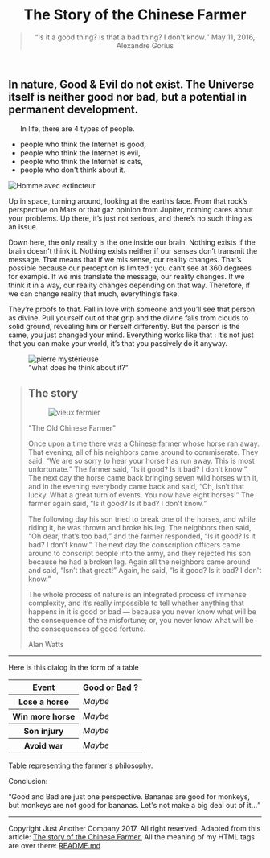 <!DOCTYPE html>
<html>
<head>
   <meta charset="utf-8">
  <link rel="stylesheet" href="ChineseFarmer.css">
</head>
<body>
   <header>
      <h1>The Story of the Chinese Farmer</h1>

<blockquote>
<q>Is it a <span class="good">good</span> thing? Is that a <span class="bad">bad</span> thing? I don't know.</q>
May 11, 2016, Alexandre Gorius
</blockquote>
</header>

<h2>In nature, <span class="good">Good</span> & Evil do not exist. The Universe itself is neither <span class="good">good</span> nor <span class="bad">bad</span>, but a potential in permanent development.</h2>

<ul>
   <p>In life, there are 4 types of people.</p>
<li>people who think the Internet is <span class="good">good</span>,</li>
<li>people who think the Internet is evil,</li>
<li>people who think the Internet is cats,</li>
<li>people who don't think about it.</li>
</ul>

<img src="https://cdn-images-1.medium.com/max/1000/1*2PCmLZyzQaF2pyKYkSTFpA.jpeg" alt="Homme avec extincteur">

<p>Up in space, turning around, looking at the earth’s face. From that rock’s perspective on Mars or that gaz opinion from Jupiter, nothing cares about your problems. Up there, it’s just not serious, and there’s no such thing as an issue.</p>

<p>Down here, the only reality is the one inside our brain. Nothing exists if the brain doesn’t think it. Nothing exists neither if our senses don’t transmit the message. That means that if we mis sense, our reality changes. That’s possible because our perception is limited : you can’t see at 360 degrees for example. If we mis translate the message, our reality changes. If we think it in a way, our reality changes depending on that way. Therefore, if we can change reality that much, everything’s fake.</p>

<p>They’re proofs to that. Fall in love with someone and you’ll see that person as divine. Pull yourself out of that grip and the divine falls from clouds to solid ground, revealing him or herself differently. But the person is the same, you just changed your mind. Everything works like that : it’s not just that you can make your world, it’s that you passively do it anyway.</p>

<figure>
<img src="http://static2.businessinsider.com/image/52fe8230eab8ea4275063b89/nasa-has-determined-where-the-mysterious-jelly-doughnut-rock-on-mars-came-from.jpg" alt="pierre mystérieuse">
<figcaption>"what does he think about it?"</figcaption>
</figure>

<blockquote>
<h2>The story</h2>

<figure>
<img src="https://cdn-images-1.medium.com/max/800/1*IQqkmPXYZuJViY5p-ymk0A.jpeg" alt="vieux fermier">
</figure>
<figcaption>"The Old Chinese Farmer"</figcaption>

<p>Once upon a time there was a Chinese farmer whose horse ran away. That evening, all of his neighbors came around to commiserate. They said, <q>We are so sorry to hear your horse has run away. This is most unfortunate.</q> The farmer said, <q>Is it <span class="good">good</span>? Is it <span class="bad">bad</span>? I don't know.</q> The next day the horse came back bringing seven wild horses with it, and in the evening everybody came back and said, <q>Oh, isn’t that lucky. What a great turn of events. You now have eight horses!</q> The farmer again said, <q>Is it <span class="good">good</span>? Is it <span class="bad">bad</span>? I don't know.</q> </p>

<p>The following day his son tried to break one of the horses, and while riding it, he was thrown and broke his leg. The neighbors then said, <q>Oh dear, that’s too <span class="bad">bad</span>,</q> and the farmer responded, <q>Is it <span class="good">good</span>? Is it <span class="bad">bad</span>? I don't know.</q> The next day the conscription officers came around to conscript people into the army, and they rejected his son because he had a broken leg. Again all the neighbors came around and said, <q>Isn’t that great!</q> Again, he said, <q>Is it <span class="good">good</span>? Is it <span class="bad">bad</span>? I don't know.</q></p>

<p>The whole process of nature is an integrated process of immense complexity, and it’s really impossible to tell whether anything that happens in it is <span class="good">good</span> or <span class="bad">bad</span> — because you never know what will be the consequence of the misfortune; or, you never know what will be the consequences of <span class="good">good</span> fortune.</p>

<p>Alan Watts</p>
</blockquote>

<hr>

<p>Here is this dialog in the form of a table</p>

<table>

<tr>
   <th>Event</th>
   <th><span class="good">Good</span> or <span class="bad">Bad</span> ?</th>
</tr>
<tr>
   <th>Lose a horse</th>
   <td><em>Maybe</em></td>
</tr>
<tr>
<th>Win more horse</th>
<td><em>Maybe</em></td>
</tr>
<tr>
   <th>Son injury</th>
   <td><em>Maybe</em></td>
</tr>
<tr>
<th>Avoid war</th>
<td><em>Maybe</em></td>
</tr>
</table>
   <caption>Table representing the farmer's philosophy.</caption>
  
   
<p>Conclusion:</p> 
<p><q><span class="good">Good</span> and <span class="bad">Bad</span> are just one perspective. Bananas are <span class="good">good</span> for monkeys, but monkeys are not <span class="good">good</span> for bananas. Let's not make a big deal out of it...</q></p>

<hr>
<footer>Copyright Just Another Company 2017. All right reserved. Adapted from this article: <a href="https://wellsbaum.blog/2018/01/27/alan-watts-the-story-of-the-chinese-farmer/" title="Link to the original text" target="_blank">The story of the Chinese Farmer.</a>
   All the meaning of my HTML tags are over there: <a href="https://github.com/EvelyneCG/progressive-enhancement/blob/main/README.md">README.md</a>
</footer>
</body>
</html>

